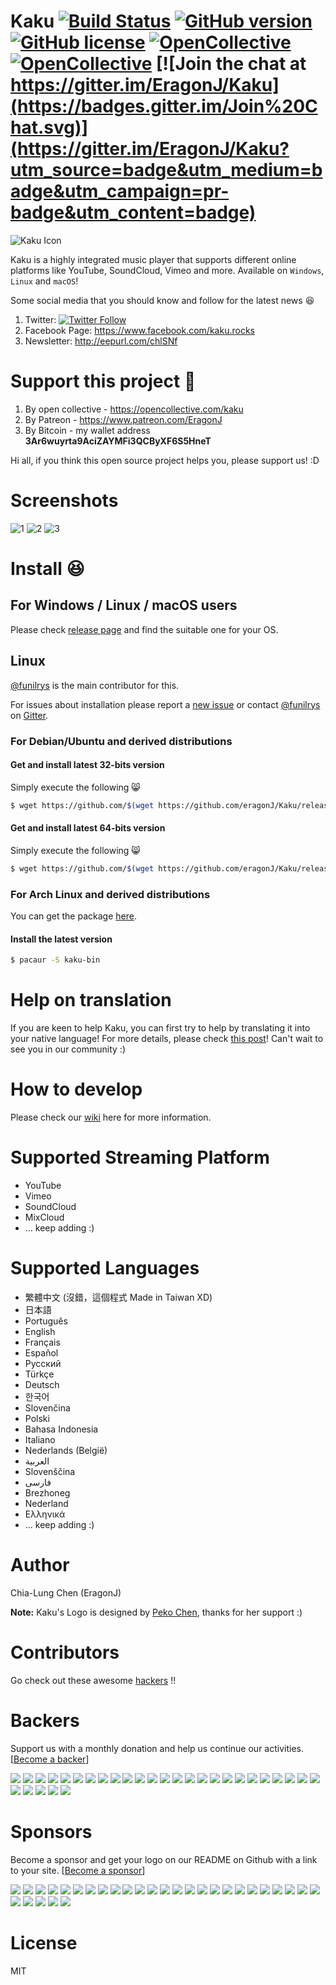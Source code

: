# Kaku [![Build Status](https://travis-ci.org/EragonJ/Kaku.svg?branch=master)](https://travis-ci.org/EragonJ/Kaku) [![GitHub version](https://badge.fury.io/gh/EragonJ%2Fkaku.svg)](https://github.com/EragonJ/Kaku/releases) [![GitHub license](https://img.shields.io/badge/license-MIT-blue.svg)](https://github.com/EragonJ/Kaku/blob/master/LICENSE) [![OpenCollective](https://opencollective.com/kaku/backers/badge.svg)](#backers) [![OpenCollective](https://opencollective.com/kaku/sponsors/badge.svg)](#sponsors) [![Join the chat at https://gitter.im/EragonJ/Kaku](https://badges.gitter.im/Join%20Chat.svg)](https://gitter.im/EragonJ/Kaku?utm_source=badge&utm_medium=badge&utm_campaign=pr-badge&utm_content=badge)

![Kaku Icon](http://i.imgur.com/c3KKQ9t.png)

Kaku is a highly integrated music player that supports different online platforms like YouTube, SoundCloud, Vimeo and more. Available on `Windows`, `Linux` and `macOS`!

Some social media that you should know and follow for the latest news :laughing:

1. Twitter: [![Twitter Follow](https://img.shields.io/twitter/follow/KakuPlayer.svg?style=social&label=Follow)](https://twitter.com/KakuPlayer)
2. Facebook Page: <https://www.facebook.com/kaku.rocks>
3. Newsletter: <http://eepurl.com/chlSNf>

# Support this project :money_with_wings:

1. By open collective - <https://opencollective.com/kaku>
2. By Patreon - <https://www.patreon.com/EragonJ>
3. By Bitcoin - my wallet address **3Ar6wuyrta9AciZAYMFi3QCByXF6S5HneT**

Hi all, if you think this open source project helps you, please support us! :D

# Screenshots

![1](http://i.imgur.com/HudKZou.png) ![2](http://i.imgur.com/mMm8ZH4.png) ![3](http://i.imgur.com/7oUKNDk.png)

# Install :laughing:

## For Windows / Linux / macOS users

Please check [release page](https://github.com/EragonJ/Kaku/releases) and find the suitable one for your OS.

## Linux

[@funilrys](https://github.com/funilrys) is the main contributor for this.

For issues about installation please report a [new issue](https://github.com/EragonJ/Kaku/issues/new?title=Linux%20-%20Can%27t%20install%20Kaku) or contact [@funilrys](https://github.com/funilrys) on [Gitter](https://gitter.im/funilrys).

### For Debian/Ubuntu and derived distributions

#### Get and install latest 32-bits version

Simply execute the following :smile_cat:

```bash
$ wget https://github.com/$(wget https://github.com/eragonJ/Kaku/releases/latest -O - | egrep '/.*/.*/Kaku.*i386.deb' -o) && dpkg -i Kaku*.deb
```

#### Get and install latest 64-bits version

Simply execute the following :smile_cat:

```bash
$ wget https://github.com/$(wget https://github.com/eragonJ/Kaku/releases/latest -O - | egrep '/.*/.*/Kaku.*amd64.deb' -o) && dpkg -i Kaku*.deb
```

### For Arch Linux and derived distributions

You can get the package [here](https://aur.archlinux.org/packages/kaku-bin/).

#### Install the latest version

```bash
$ pacaur -S kaku-bin
```

# Help on translation

If you are keen to help Kaku, you can first try to help by translating it into your native language! For more details, please check [this post](https://github.com/EragonJ/Kaku/issues/377)! Can't wait to see you in our community :)

# How to develop

Please check our [wiki](https://github.com/EragonJ/Kaku/wiki) here for more information.

# Supported Streaming Platform

- YouTube
- Vimeo
- SoundCloud
- MixCloud
- ... keep adding :)

# Supported Languages

- 繁體中文 (沒錯，這個程式 Made in Taiwan XD)
- 日本語
- Português
- English
- Français
- Español
- Русский
- Türkçe
- Deutsch
- 한국어
- Slovenčina
- Polski
- Bahasa Indonesia
- Italiano
- Nederlands (België)
- ‏العربية‏
- Slovenščina
- ‏فارسی‏
- Brezhoneg
- Nederland
- Ελληνικά
- ... keep adding :)

# Author

Chia-Lung Chen (EragonJ)

**Note:** Kaku's Logo is designed by [Peko Chen](https://www.facebook.com/peko.chen), thanks for her support :)

# Contributors

Go check out these awesome [hackers](https://github.com/EragonJ/Kaku/graphs/contributors) !!

# Backers

Support us with a monthly donation and help us continue our activities. [[Become a backer](https://opencollective.com/kaku#backer)]

[![](https://opencollective.com/kaku/backer/0/avatar.svg)](https://opencollective.com/kaku/backer/0/website) [![](https://opencollective.com/kaku/backer/1/avatar.svg)](https://opencollective.com/kaku/backer/1/website) [![](https://opencollective.com/kaku/backer/2/avatar.svg)](https://opencollective.com/kaku/backer/2/website) [![](https://opencollective.com/kaku/backer/3/avatar.svg)](https://opencollective.com/kaku/backer/3/website) [![](https://opencollective.com/kaku/backer/4/avatar.svg)](https://opencollective.com/kaku/backer/4/website) [![](https://opencollective.com/kaku/backer/5/avatar.svg)](https://opencollective.com/kaku/backer/5/website) [![](https://opencollective.com/kaku/backer/6/avatar.svg)](https://opencollective.com/kaku/backer/6/website) [![](https://opencollective.com/kaku/backer/7/avatar.svg)](https://opencollective.com/kaku/backer/7/website) [![](https://opencollective.com/kaku/backer/8/avatar.svg)](https://opencollective.com/kaku/backer/8/website) [![](https://opencollective.com/kaku/backer/9/avatar.svg)](https://opencollective.com/kaku/backer/9/website) [![](https://opencollective.com/kaku/backer/10/avatar.svg)](https://opencollective.com/kaku/backer/10/website) [![](https://opencollective.com/kaku/backer/11/avatar.svg)](https://opencollective.com/kaku/backer/11/website) [![](https://opencollective.com/kaku/backer/12/avatar.svg)](https://opencollective.com/kaku/backer/12/website) [![](https://opencollective.com/kaku/backer/13/avatar.svg)](https://opencollective.com/kaku/backer/13/website) [![](https://opencollective.com/kaku/backer/14/avatar.svg)](https://opencollective.com/kaku/backer/14/website) [![](https://opencollective.com/kaku/backer/15/avatar.svg)](https://opencollective.com/kaku/backer/15/website) [![](https://opencollective.com/kaku/backer/16/avatar.svg)](https://opencollective.com/kaku/backer/16/website) [![](https://opencollective.com/kaku/backer/17/avatar.svg)](https://opencollective.com/kaku/backer/17/website) [![](https://opencollective.com/kaku/backer/18/avatar.svg)](https://opencollective.com/kaku/backer/18/website) [![](https://opencollective.com/kaku/backer/19/avatar.svg)](https://opencollective.com/kaku/backer/19/website) [![](https://opencollective.com/kaku/backer/20/avatar.svg)](https://opencollective.com/kaku/backer/20/website) [![](https://opencollective.com/kaku/backer/21/avatar.svg)](https://opencollective.com/kaku/backer/21/website) [![](https://opencollective.com/kaku/backer/22/avatar.svg)](https://opencollective.com/kaku/backer/22/website) [![](https://opencollective.com/kaku/backer/23/avatar.svg)](https://opencollective.com/kaku/backer/23/website) [![](https://opencollective.com/kaku/backer/24/avatar.svg)](https://opencollective.com/kaku/backer/24/website) [![](https://opencollective.com/kaku/backer/25/avatar.svg)](https://opencollective.com/kaku/backer/25/website) [![](https://opencollective.com/kaku/backer/26/avatar.svg)](https://opencollective.com/kaku/backer/26/website) [![](https://opencollective.com/kaku/backer/27/avatar.svg)](https://opencollective.com/kaku/backer/27/website) [![](https://opencollective.com/kaku/backer/28/avatar.svg)](https://opencollective.com/kaku/backer/28/website) [![](https://opencollective.com/kaku/backer/29/avatar.svg)](https://opencollective.com/kaku/backer/29/website)

# Sponsors

Become a sponsor and get your logo on our README on Github with a link to your site. [[Become a sponsor](https://opencollective.com/kaku#sponsor)]

[![](https://opencollective.com/kaku/sponsor/0/avatar.svg)](https://opencollective.com/kaku/sponsor/0/website) [![](https://opencollective.com/kaku/sponsor/1/avatar.svg)](https://opencollective.com/kaku/sponsor/1/website) [![](https://opencollective.com/kaku/sponsor/2/avatar.svg)](https://opencollective.com/kaku/sponsor/2/website) [![](https://opencollective.com/kaku/sponsor/3/avatar.svg)](https://opencollective.com/kaku/sponsor/3/website) [![](https://opencollective.com/kaku/sponsor/4/avatar.svg)](https://opencollective.com/kaku/sponsor/4/website) [![](https://opencollective.com/kaku/sponsor/5/avatar.svg)](https://opencollective.com/kaku/sponsor/5/website) [![](https://opencollective.com/kaku/sponsor/6/avatar.svg)](https://opencollective.com/kaku/sponsor/6/website) [![](https://opencollective.com/kaku/sponsor/7/avatar.svg)](https://opencollective.com/kaku/sponsor/7/website) [![](https://opencollective.com/kaku/sponsor/8/avatar.svg)](https://opencollective.com/kaku/sponsor/8/website) [![](https://opencollective.com/kaku/sponsor/9/avatar.svg)](https://opencollective.com/kaku/sponsor/9/website) [![](https://opencollective.com/kaku/sponsor/10/avatar.svg)](https://opencollective.com/kaku/sponsor/10/website) [![](https://opencollective.com/kaku/sponsor/11/avatar.svg)](https://opencollective.com/kaku/sponsor/11/website) [![](https://opencollective.com/kaku/sponsor/12/avatar.svg)](https://opencollective.com/kaku/sponsor/12/website) [![](https://opencollective.com/kaku/sponsor/13/avatar.svg)](https://opencollective.com/kaku/sponsor/13/website) [![](https://opencollective.com/kaku/sponsor/14/avatar.svg)](https://opencollective.com/kaku/sponsor/14/website) [![](https://opencollective.com/kaku/sponsor/15/avatar.svg)](https://opencollective.com/kaku/sponsor/15/website) [![](https://opencollective.com/kaku/sponsor/16/avatar.svg)](https://opencollective.com/kaku/sponsor/16/website) [![](https://opencollective.com/kaku/sponsor/17/avatar.svg)](https://opencollective.com/kaku/sponsor/17/website) [![](https://opencollective.com/kaku/sponsor/18/avatar.svg)](https://opencollective.com/kaku/sponsor/18/website) [![](https://opencollective.com/kaku/sponsor/19/avatar.svg)](https://opencollective.com/kaku/sponsor/19/website) [![](https://opencollective.com/kaku/sponsor/20/avatar.svg)](https://opencollective.com/kaku/sponsor/20/website) [![](https://opencollective.com/kaku/sponsor/21/avatar.svg)](https://opencollective.com/kaku/sponsor/21/website) [![](https://opencollective.com/kaku/sponsor/22/avatar.svg)](https://opencollective.com/kaku/sponsor/22/website) [![](https://opencollective.com/kaku/sponsor/23/avatar.svg)](https://opencollective.com/kaku/sponsor/23/website) [![](https://opencollective.com/kaku/sponsor/24/avatar.svg)](https://opencollective.com/kaku/sponsor/24/website) [![](https://opencollective.com/kaku/sponsor/25/avatar.svg)](https://opencollective.com/kaku/sponsor/25/website) [![](https://opencollective.com/kaku/sponsor/26/avatar.svg)](https://opencollective.com/kaku/sponsor/26/website) [![](https://opencollective.com/kaku/sponsor/27/avatar.svg)](https://opencollective.com/kaku/sponsor/27/website) [![](https://opencollective.com/kaku/sponsor/28/avatar.svg)](https://opencollective.com/kaku/sponsor/28/website) [![](https://opencollective.com/kaku/sponsor/29/avatar.svg)](https://opencollective.com/kaku/sponsor/29/website)

# License

MIT
